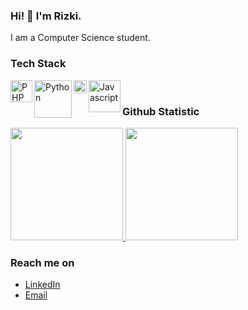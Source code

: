 <!--### Hi there 👋
**MuhammadRizki8/MuhammadRizki8** is a ✨ _special_ ✨ repository because its `README.md` (this file) appears on your GitHub profile.

Here are some ideas to get you started:

- 🔭 I’m currently working on ...
- 🌱 I’m currently learning ...
- 👯 I’m looking to collaborate on ...
- 🤔 I’m looking for help with ...
- 💬 Ask me about ...
- 📫 How to reach me: ...
- 😄 Pronouns: ...
- ⚡ Fun fact: ...
-->
### Hi! 👋 I'm Rizki.

I am a Computer Science student.

### Tech Stack
<a href="https://www.php.net/"><img align="left" alt="PHP" title="PHP" width="35px" src="https://upload.wikimedia.org/wikipedia/commons/thumb/2/27/PHP-logo.svg/2560px-PHP-logo.svg.png" /></a>
<a href="#"><img align="left" alt="Python" title="Python" width="60px" src="https://www.python.org/static/community_logos/python-logo-master-v3-TM.png" /></a>
<a href="#"><img align="left" alt="Flutter" title="Flutter" width="21px" src="https://cdn.iconscout.com/icon/free/png-512/flutter-2038877-1720090.png" /></a>
<a href="#"><img align="left" alt="Javascript" title="Javascript" width="51px" src="https://academy.alterra.id/blog/wp-content/uploads/2021/07/Logo-Javascript.png" /></a>
<br>
  
### Github Statistic
<p align="left">
<a href="https://github.com/MuhammadRizki8">
  <img height="180em" src="https://github-readme-stats-eight-theta.vercel.app/api?username=MuhammadRizki8&show_icons=true&theme=algolia&include_all_commits=true&count_private=true"/>
  <img height="180em" src="https://github-readme-stats-eight-theta.vercel.app/api/top-langs/?username=MuhammadRizki8&layout=compact&langs_count=8&theme=algolia"/>
</a>
</p>

### Reach me on
- <a href="https://www.linkedin.com/in/rizki-muhammad-32b4b4203/">LinkedIn</a>
- <a href="mailto:mrizki135790@gmail.com">Email</a> 
